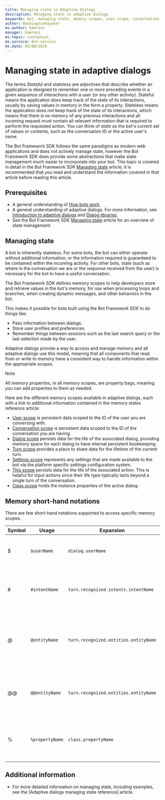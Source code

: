 ```yaml
---
title: Managing state in Adaptive Dialogs
description: Managing state in adaptive dialogs
keywords: bot, managing state, memory scopes, user scope, conversation scope, dialog scope, settings scope, adaptive dialogs
author: WashingtonKayaker
ms.author: kamrani
manager: kamrani
ms.topic: conceptual
ms.service: bot-service
ms.date: 05/08/2020
---
```

<!--
I'd keep prerequisites, managing state, and memory short-hand notation sections in the concept article, and move the rest to a ref topic. Then, possibly add a little more about how memory scopes and paths are used in the abstract to the concept article, common patterns, etc. I'd also convert the list of scopes into a table with short descriptions.
-->
# Managing state in adaptive dialogs

The terms _Stateful_ and _stateless_ are adjectives that describe whether an application is designed to remember one or more preceding events in a given sequence of interactions with a user (or any other activity). Stateful means the application _does_ keep track of the state of its interactions, usually by saving values in memory in the form a property. Stateless means the application does _not_ keep track of the state of its interactions, which means that there is no memory of any previous interactions and all incoming request must contain all relevant information that is required to perform the requested action. You can think of _state_ as the bot's current set of values or contents, such as the conversation ID or the active user's name.

The Bot Framework SDK follows the same paradigms as modern web applications and does not actively manage state, however the Bot Framework SDK does provide some abstractions that make state management much easier to incorporate into your bot. This topic is covered in detail in the Bot Framework SDK [Managing state][managing-state] article, it is recommended that you read and understand the information covered in that article before reading this article.

## Prerequisites

* A general understanding of [How bots work][bot-builder-basics].
* A general understanding of adaptive dialogs. For more information, see [Introduction to adaptive dialogs][introduction] and [Dialog libraries][concept-dialog].
* See the Bot Framework SDK [Managing state][managing-state] article for an overview of state management.

## Managing state

A bot is inherently stateless. For some bots, the bot can either operate without additional information, or the information required is guaranteed to be contained within the incoming activity. For other bots, state (such as where in the conversation we are or the response received from the user) is necessary for the bot to have a useful conversation.

The Bot Framework SDK defines memory scopes to help developers store and retrieve values in the bot's memory, for use when processing loops and branches, when creating dynamic messages, and other behaviors in the bot.

This makes it possible for bots built using the Bot Framework SDK to do things like:

* Pass information between dialogs.
* Store user profiles and preferences.
* Remember things between sessions such as the last search query or the last selection made by the user.

Adaptive dialogs provide a way to access and manage memory and all adaptive dialogs use this model, meaning that all components that read from or write to memory have a consistent way to handle information within the appropriate scopes.

> [!NOTE]
> All memory properties, in all memory scopes, are property bags, meaning you can add properties to them as needed.

Here are the different memory scopes available in adaptive dialogs, each with a link to additional information contained in the memory states reference article:

* [User scope][user-scope] is persistent data scoped to the ID of the user you are conversing with.
* [Conversation scope][conversation-scope] is persistent data scoped to the ID of the conversation you are having.
* [Dialog scope][dialog-scope] persists data for the life of the associated dialog, providing memory space for each dialog to have internal persistent bookkeeping.
* [Turn scope][turn-scope] provides a place to share data for the lifetime of the current turn.
* [Settings scope][settings-scope] represents any settings that are made available to the bot via the platform specific settings configuration system.
* [This scope][this-scope] persists data for the life of the associated action. This is helpful for input actions since their life type typically lasts beyond a single turn of the conversation.
* [Class scope][class-scope] holds the instance properties of the active dialog.

## Memory short-hand notations

There are few short-hand notations supported to access specific memory scopes.

| Symbol | Usage           | Expansion                             | Notes                                                                                                                   |
|--------|-----------------|---------------------------------------|------------------------------------------------------------------------------------------------------------------------ |
| $      | `$userName`     | `dialog.userName`                     | Short hand notation that represents the dialog scope.                                                                   |
| #      | `#intentName`   | `turn.recognized.intents.intentName`  | Short hand used to denote a named intent returned by the recognizer.                                                    |
| @      | `@entityName`   | `turn.recognized.entities.entityName` | `@entityName` returns the first and _only_ the first value found for the entity, immaterial of the value's cardinality. |
| @@     | `@@entityName`  | `turn.recognized.entities.entityName` | `@@entityName` will return the actual value of the entity, preserving the value's cardinality.                          |
| %      | `%propertyName` | `class.propertyName`                  | Used to refer to instance properties (e.g. `MaxTurnCount`, `DefaultValue` etc).                                         |

## Additional information

* For more detailed information on managing state, including examples, see the [Adaptive dialogs managing state reference] article.

<!-- Links to other articles-->
[bot-builder-basics]:bot-builder-basics.md
[introduction]:bot-builder-adaptive-dialog-introduction.md
[managing-state]:bot-builder-concept-state.md
[recognizers]:bot-builder-concept-adaptive-dialog-recognizers.md
[botframework-activity]:https://github.com/microsoft/botbuilder/blob/master/specs/botframework-activity/botframework-activity.md
[foreach-action]:../adaptive-dialog/adaptive-dialog-prebuilt-actions.md#foreach
[setproperties-action]:../adaptive-dialog/adaptive-dialog-prebuilt-actions.md#setproperties
[concept-dialog]:bot-builder-concept-dialog.md

<!-- Links to the Adaptive dialogs managing state reference article-->
[user-scope]: ../adaptive-dialog/adaptive-dialog-prebuilt-memory-states.md#user-scope
[conversation-scope]: ../adaptive-dialog/adaptive-dialog-prebuilt-memory-states.md#conversation-scope
[dialog-scope]: ../adaptive-dialog/adaptive-dialog-prebuilt-memory-states.md#dialog-scope
[dialog-scope]: ../adaptive-dialog/adaptive-dialog-prebuilt-memory-states.md#dialog-scope
[turn-scope]: ../adaptive-dialog/adaptive-dialog-prebuilt-memory-states.md#turn-scope
[settings-scope]: ../adaptive-dialog/adaptive-dialog-prebuilt-memory-states.md#settings-scope
[this-scope]: ../adaptive-dialog/adaptive-dialog-prebuilt-memory-states.md#this-scope
[class-scope]: ../adaptive-dialog/adaptive-dialog-prebuilt-memory-states.md#class-scope
